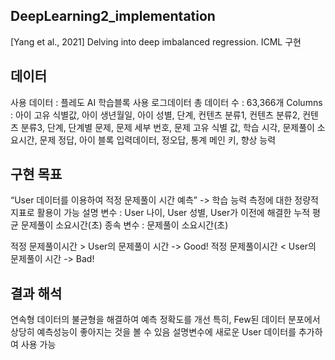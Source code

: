 ## DeepLearning2_implementation
[Yang et al., 2021] Delving into deep imbalanced regression. ICML 구현

## 데이터
사용 데이터 : 플레도 AI 학습블록 사용 로그데이터
 총 데이터 수 : 63,366개
 Columns :  아이 고유 식별값, 아이 생년월일, 아이 성별, 단계, 컨텐츠 분류1, 컨텐츠 분류2, 컨텐츠 분류3, 단계, 단계별 문제, 문제 세부 번호, 문제 고유 식별 값, 학습 시각, 문제풀이 소요시간, 문제 정답, 아이 블록 입력데이터, 정오답, 통계 메인 키, 향상 능력

## 구현 목표
 “User 데이터를 이용하여 적정 문제풀이 시간 예측” -> 학습 능력 측정에 대한 정량적 지표로 활용이 가능
설명 변수 : User 나이, User 성별, User가 이전에 해결한 누적 평균 문제풀이 소요시간(초)
종속 변수 : 문제풀이 소요시간(초)

적정 문제풀이시간 > User의 문제풀이 시간 -> Good!
적정 문제풀이시간 < User의 문제풀이 시간 -> Bad! 

## 결과 해석
연속형 데이터의 불균형을 해결하여 예측 정확도를 개선
특히, Few된 데이터 분포에서 상당히 예측성능이 좋아지는 것을 볼 수 있음
설명변수에 새로운 User 데이터를 추가하여 사용 가능

